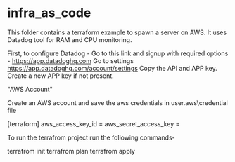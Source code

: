 # infra_as_code

This folder contains a terraform example to spawn a server on AWS. It uses Datadog tool for RAM and CPU monitoring.

First, to configure Datadog - 
Go to this link and signup with required options - https://app.datadoghq.com
Go to settings https://app.datadoghq.com/account/settings
Copy the API and APP key. Create a new APP key if not present.

"AWS Account"

Create an AWS account and save the aws credentials in user\.aws\credential file

[terraform]
aws_access_key_id = 
aws_secret_access_key = 

To run the terrafrom project run the following commands-

terrafrom init
terrafrom plan
terrafrom apply
